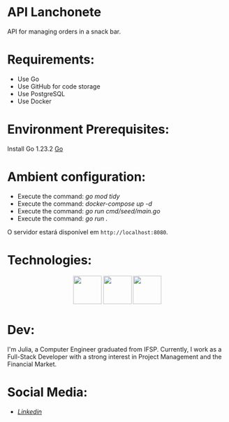# API Lanchonete

API for managing orders in a snack bar.


# Requirements:

<ul>
  <li>Use Go </li>
  <li>Use GitHub for code storage</li>
  <li>Use PostgreSQL</li>
  <li>Use Docker</li>
</ul>

# Environment Prerequisites:

Install Go 1.23.2
<a href="https://go.dev/doc/install">Go</a>

# Ambient configuration:
<ul>
<li>Execute the command: <i>go mod tidy</i></li>
<li>Execute the command: <i>docker-compose up -d</i></li>
<li>Execute the command: <i>go run cmd/seed/main.go</i></li>
<li>Execute the command: <i>go run .</i></li>
</ul>

O servidor estará disponível em `http://localhost:8080`. 

# Technologies:
<p align="center">
<img width="65px" height="65px" src="https://cdn.jsdelivr.net/gh/devicons/devicon@latest/icons/goland/goland-original.svg" />
<img width="65px" height="65px" src="https://cdn.jsdelivr.net/gh/devicons/devicon/icons/github/github-original-wordmark.svg" />
<img width="65px" height="65px" src="https://cdn.jsdelivr.net/gh/devicons/devicon@latest/icons/postgresql/postgresql-original-wordmark.svg" />
</p>

# Dev:

I'm Julia, a Computer Engineer graduated from IFSP. Currently, I work as a Full-Stack Developer with a strong interest in Project Management and the Financial Market.

# Social Media:

<ul>
<li><a href="https://www.linkedin.com/in/julia-m-9abba9110/" target="_blank"><i>Linkedin</i></a></li>
</ul>